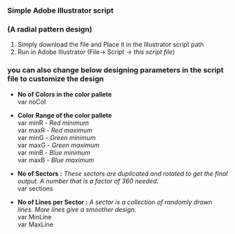 ### Simple Adobe Illustrator script 
### (A radial pattern design) 


1. Simply download the file and Place it in the Illustrator script path
2. Run in Adobe Illustrator (File-> Script -> *this script file*)

### you can also change below designing parameters in the script file to customize the design

* **No of Colors in the color pallete**  
  var noCol

* **Color Range of the color pallete**  
 var minR - *Red minimum*  
 var maxR - *Red maximum*  
 var minG - *Green minimum*  
 var maxG - *Green maximum*  
 var minB - *Blue minimum*  
 var maxB - *Blue maximum*  

* **No of Sectors :**
*These sectors are duplicated and rotated to get the final output. A number that is a factor of 360 needed.*    
 var sections

* **No of Lines per Sector :**
*A sector is a collection of randomly drawn lines. More lines give a smoother design.*   
 var MinLine  
 var MaxLine
